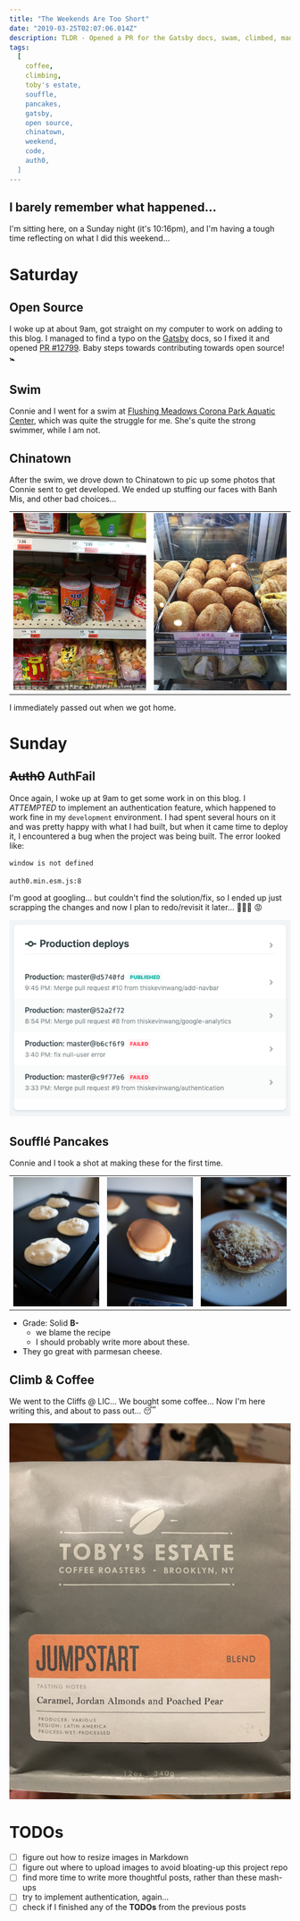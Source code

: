 ```yaml
---
title: "The Weekends Are Too Short"
date: "2019-03-25T02:07:06.014Z"
description: TLDR - Opened a PR for the Gatsby docs, swam, climbed, made pancakes, ate too much.
tags:
  [
    coffee,
    climbing,
    toby's estate,
    souffle,
    pancakes,
    gatsby,
    open source,
    chinatown,
    weekend,
    code,
    auth0,
  ]
---
```


## I barely remember what happened...

I'm sitting here, on a Sunday night (it's 10:16pm), and I'm having a tough time reflecting on what I did this weekend...

# Saturday

## Open Source

I woke up at about 9am, got straight on my computer to work on adding to this blog. I managed to find a typo on the [Gatsby](https://www.gatsbyjs.org/) docs, so I fixed it and opened [PR #12799](https://github.com/gatsbyjs/gatsby/pull/12799). Baby steps towards contributing towards open source! 🚼

## Swim

Connie and I went for a swim at [Flushing Meadows Corona Park Aquatic Center](https://www.google.com/search?tbm=lcl&ei=jTyYXIutPIaJggfviY-wDQ&q=flushing+meadows+corona+pool&oq=flushing+meadows+corona+pool&gs_l=psy-ab.3..0j0i22i30k1l4j38.15169.20934.0.21053.32.22.2.8.9.0.140.1861.16j6.22.0....0...1c.1.64.psy-ab..0.32.1885...35i39k1j0i67k1j0i131k1j0i20i263k1j0i131i67k1j0i22i10i30k1j0i13k1.0.YVIdytM6-2o#rlfi=hd:;si:12475983447994039364;mv:!1m2!1d40.751960077319026!2d-73.83742002020021!2m2!1d40.75160012268097!2d-73.83789517979979), which was quite the struggle for me. She's quite the strong swimmer, while I am not.

## Chinatown

After the swim, we drove down to Chinatown to pic up some photos that Connie sent to get developed. We ended up stuffing our faces with Banh Mis, and other bad choices...

|                           |                                     |
| ------------------------- | ----------------------------------- |
| ![Snacks](./IMG_2825.JPG) | ![Mince Pork Donut](./IMG_2826.JPG) |

I immediately passed out when we got home.

# Sunday

## ~~Auth0~~ AuthFail

Once again, I woke up at 9am to get some work in on this blog. I _ATTEMPTED_ to implement an authentication feature, which happened to work fine in my `development` environment. I had spent several hours on it and was pretty happy with what I had built, but when it came time to deploy it, I encountered a bug when the project was being built. The error looked like:

```shell
window is not defined

auth0.min.esm.js:8
```

I'm good at googling... but couldn't find the solution/fix, so I ended up just scrapping the changes and now I plan to redo/revisit it later... 🤦🏻‍♂️ 😡

![Fail](./prod.png)

## Soufflé Pancakes

Connie and I took a shot at making these for the first time.

|                             |                             |                             |
| --------------------------- | --------------------------- | --------------------------- |
| ![pancake1](./pancake1.jpg) | ![pancake2](./pancake2.jpg) | ![pancake3](./pancake3.jpg) |

- Grade: Solid **B-**
  - we blame the recipe
  - I should probably write more about these.
- They go great with parmesan cheese.

## Climb & Coffee

We went to the Cliffs @ LIC... We bought some coffee... Now I'm here writing this, and about to pass out... 😴

![Toby's](./toby.JPG)

# TODOs

- [ ] figure out how to resize images in Markdown
- [ ] figure out where to upload images to avoid bloating-up this project repo
- [ ] find more time to write more thoughtful posts, rather than these mash-ups
- [ ] try to implement authentication, again...
- [ ] check if I finished any of the **TODOs** from the previous posts
